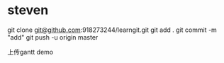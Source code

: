 # steven
git clone git@github.com:918273244/learngit.git
git add .
git commit -m "add" 
git push -u origin master

上传gantt demo